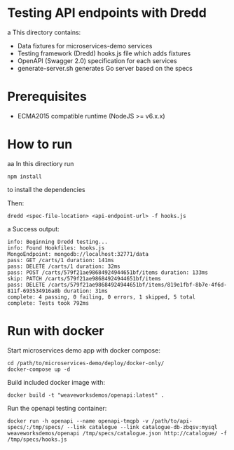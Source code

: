 # Testing API endpoints with Dredd
a
This directory contains:
 - Data fixtures for microservices-demo services
 - Testing framework (Dredd) hooks.js file which adds fixtures
 - OpenAPI (Swagger 2.0) specification for each services
 - generate-server.sh generates Go server based on the specs

# Prerequisites
  - ECMA2015 compatible runtime (NodeJS >= v6.x.x)

# How to run
aa
In this directiory run 
```
npm install
```
to install the dependencies

Then:
```
dredd <spec-file-location> <api-endpoint-url> -f hooks.js
```
a
Success output:
```
info: Beginning Dredd testing...
info: Found Hookfiles: hooks.js
MongoEndpoint: mongodb://localhost:32771/data
pass: GET /carts/1 duration: 141ms
pass: DELETE /carts/1 duration: 32ms
pass: POST /carts/579f21ae98684924944651bf/items duration: 133ms
skip: PATCH /carts/579f21ae98684924944651bf/items
pass: DELETE /carts/579f21ae98684924944651bf/items/819e1fbf-8b7e-4f6d-811f-693534916a8b duration: 31ms
complete: 4 passing, 0 failing, 0 errors, 1 skipped, 5 total
complete: Tests took 792ms
```


# Run with docker
Start microservices demo app with docker compose:
```
cd /path/to/microservices-demo/deploy/docker-only/
docker-compose up -d
```

Build included docker image with:
```
docker build -t "weaveworksdemos/openapi:latest" .
```

Run the openapi testing container:
```
docker run -h openapi --name openapi-tmqpb -v /path/to/api-specs/:/tmp/specs/ --link catalogue --link catalogue-db-zbqsv:mysql weaveworksdemos/openapi /tmp/specs/catalogue.json http://catalogue/ -f /tmp/specs/hooks.js
```
